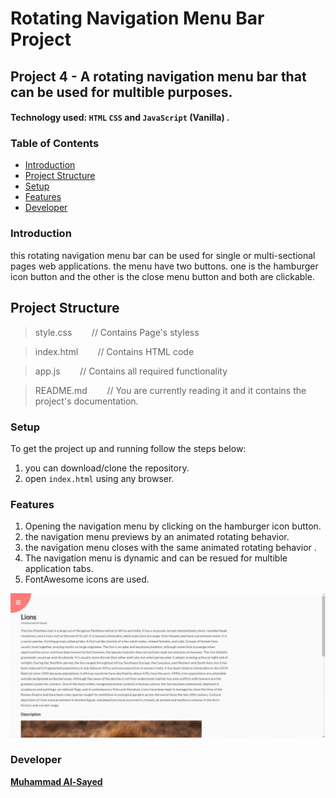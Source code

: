 # Rotating Navigation Menu Bar Project

## Project 4 - A rotating navigation menu bar that can be used for multible purposes.

#### Technology used:  `HTML` `CSS` and `JavaScript` (Vanilla) .

### Table of Contents

* [Introduction](#introduction)
* [Project Structure](#ProjectStructure)
* [Setup](#Setup)
* [Features](#features)
* [Developer](#Developer)

### Introduction

   this rotating navigation menu bar can be used for single or multi-sectional pages web applications. the menu have two buttons. one is the hamburger icon button and the other is the close menu button and both are clickable.

## Project Structure

> style.css   &nbsp;&nbsp;&nbsp;&nbsp;&nbsp;&nbsp; // Contains Page's styless

> index.html    &nbsp;&nbsp;&nbsp;&nbsp;&nbsp;&nbsp; // Contains HTML code

> app.js    &nbsp;&nbsp;&nbsp;&nbsp;&nbsp;&nbsp; // Contains all required functionality

> README.md     &nbsp;&nbsp;&nbsp;&nbsp;&nbsp;&nbsp; // You are currently reading it and it contains the project's documentation.

### Setup

To get the project up and running follow the steps below:

1. you can download/clone the repository.
2. open `index.html` using any browser.

### Features

1. Opening the navigation menu by clicking on the hamburger icon button.
2. the navigation menu previews by an animated rotating behavior.
3. the navigation menu closes with the same animated rotating behavior  .
3. The navigation menu is dynamic and can be resued for multible application tabs.
4. FontAwesome icons are used.


![This is an image](/assets/ezgif.com-gif-maker.gif)


### Developer

**[Muhammad Al-Sayed](https://github.com/MuhammadAl-Sayedd)**
